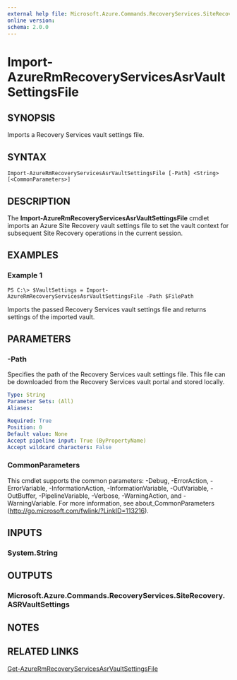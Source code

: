 ```yaml
---
external help file: Microsoft.Azure.Commands.RecoveryServices.SiteRecovery.dll-Help.xml
online version: 
schema: 2.0.0
---
```


# Import-AzureRmRecoveryServicesAsrVaultSettingsFile

## SYNOPSIS
Imports a Recovery Services vault settings file.

## SYNTAX

```
Import-AzureRmRecoveryServicesAsrVaultSettingsFile [-Path] <String> [<CommonParameters>]
```

## DESCRIPTION
The **Import-AzureRmRecoveryServicesAsrVaultSettingsFile** cmdlet imports an Azure Site Recovery vault settings file to set the vault context for subsequent Site Recovery operations in the current session.

## EXAMPLES

### Example 1
```
PS C:\> $VaultSettings = Import-AzureRmRecoveryServicesAsrVaultSettingsFile -Path $FilePath
```

Imports the passed Recovery Services vault settings file and returns settings of the imported vault.

## PARAMETERS

### -Path
Specifies the path of the Recovery Services vault settings file.
This file can be downloaded from the Recovery Services vault portal and stored locally.

```yaml
Type: String
Parameter Sets: (All)
Aliases: 

Required: True
Position: 0
Default value: None
Accept pipeline input: True (ByPropertyName)
Accept wildcard characters: False
```

### CommonParameters
This cmdlet supports the common parameters: -Debug, -ErrorAction, -ErrorVariable, -InformationAction, -InformationVariable, -OutVariable, -OutBuffer, -PipelineVariable, -Verbose, -WarningAction, and -WarningVariable. For more information, see about_CommonParameters (http://go.microsoft.com/fwlink/?LinkID=113216).

## INPUTS

### System.String

## OUTPUTS

### Microsoft.Azure.Commands.RecoveryServices.SiteRecovery.ASRVaultSettings

## NOTES

## RELATED LINKS

[Get-AzureRmRecoveryServicesAsrVaultSettingsFile](./Get-AzureRmRecoveryServicesAsrVaultSettingsFile.md)
